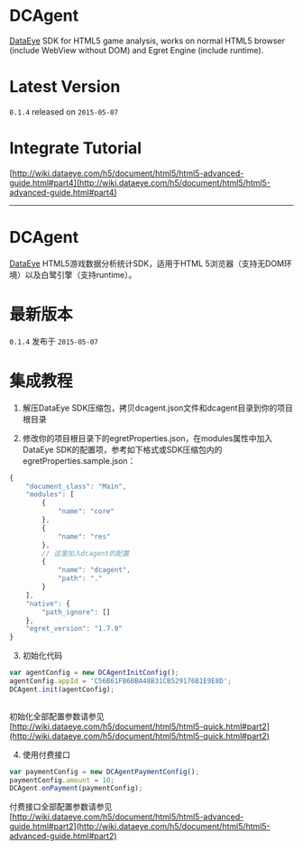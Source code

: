 # DCAgent

[DataEye](http://www.dataeye.com/) SDK for HTML5 game analysis, works on normal HTML5 browser (include WebView without DOM) and Egret Engine (include runtime).

# Latest Version

`0.1.4` released on `2015-05-07`

# Integrate Tutorial

[http://wiki.dataeye.com/h5/document/html5/html5-advanced-guide.html#part4](http://wiki.dataeye.com/h5/document/html5/html5-advanced-guide.html#part4)

----

# DCAgent

[DataEye](http://www.dataeye.com/) HTML5游戏数据分析统计SDK，适用于HTML 5浏览器（支持无DOM环境）以及白鹭引擎（支持runtime）。

# 最新版本

`0.1.4` 发布于 `2015-05-07`

# 集成教程

1. 解压DataEye SDK压缩包，拷贝dcagent.json文件和dcagent目录到你的项目根目录

2. 修改你的项目根目录下的egretProperties.json，在modules属性中加入DataEye SDK的配置项，参考如下格式或SDK压缩包内的egretProperties.sample.json：

```js
{
    "document_class": "Main",
    "modules": [
        {
            "name": "core"
        },
        {
            "name": "res"
        },
        // 这里加入dcagent的配置
        {
            "name": "dcagent",
            "path": "."
        }
    ],
    "native": {
        "path_ignore": []
    },
    "egret_version": "1.7.0"
}
```

3. 初始化代码

```js
var agentConfig = new DCAgentInitConfig();
agentConfig.appId = 'C56B61FB6BBA48B31CB529176B1E9E8D';
DCAgent.init(agentConfig);
    
```

初始化全部配置参数请参见 [http://wiki.dataeye.com/h5/document/html5/html5-quick.html#part2](http://wiki.dataeye.com/h5/document/html5/html5-quick.html#part2)

4. 使用付费接口

```js
var paymentConfig = new DCAgentPaymentConfig();
paymentConfig.amount = 10;
DCAgent.onPayment(paymentConfig);
```

付费接口全部配置参数请参见 [http://wiki.dataeye.com/h5/document/html5/html5-advanced-guide.html#part2](http://wiki.dataeye.com/h5/document/html5/html5-advanced-guide.html#part2)

